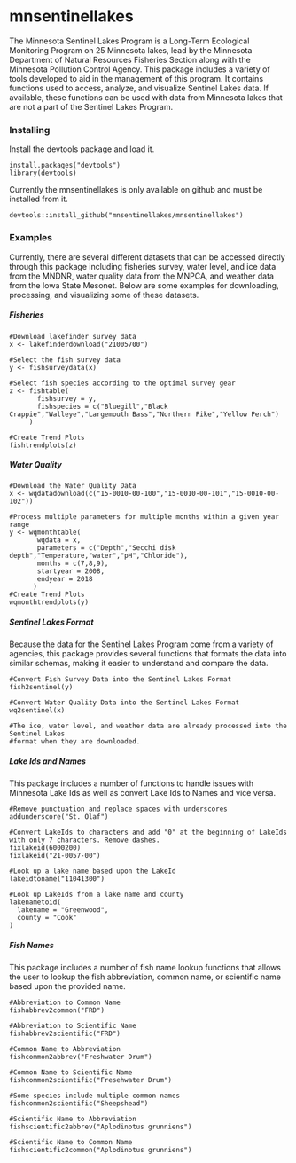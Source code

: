 # mnsentinellakes

The Minnesota Sentinel Lakes Program is a Long-Term Ecological Monitoring Program on 25 Minnesota lakes, lead by the Minnesota Department of Natural Resources Fisheries Section along with the Minnesota Pollution Control Agency. This package includes a variety of tools developed to aid in the management of this program. It contains functions used to access, analyze, and visualize Sentinel Lakes data. If available, these functions can be used with data from Minnesota lakes that are not a part of the Sentinel Lakes Program.

### Installing
Install the devtools package and load it.
```
install.packages("devtools")
library(devtools)
```
Currently the mnsentinellakes is only available on github and must be installed from it.
```
devtools::install_github("mnsentinellakes/mnsentinellakes")
```

### Examples
Currently, there are several different datasets that can be accessed directly through this package including fisheries survey, water level, and ice data from the MNDNR, water quality data from the MNPCA, and weather data from the Iowa State Mesonet. Below are some examples for downloading, processing, and visualizing some of these datasets.

##### Fisheries
```
#Download lakefinder survey data
x <- lakefinderdownload("21005700")

#Select the fish survey data
y <- fishsurveydata(x)

#Select fish species according to the optimal survey gear
z <- fishtable(
       fishsurvey = y,
       fishspecies = c("Bluegill","Black Crappie","Walleye","Largemouth Bass","Northern Pike","Yellow Perch")
     )
      
#Create Trend Plots
fishtrendplots(z)
```
##### Water Quality
```
#Download the Water Quality Data
x <- wqdatadownload(c("15-0010-00-100","15-0010-00-101","15-0010-00-102"))

#Process multiple parameters for multiple months within a given year range
y <- wqmonthtable(
       wqdata = x,
       parameters = c("Depth","Secchi disk depth","Temperature,"water","pH","Chloride"),
       months = c(7,8,9),
       startyear = 2008,
       endyear = 2018
      )
#Create Trend Plots
wqmonthtrendplots(y)
```
##### Sentinel Lakes Format
Because the data for the Sentinel Lakes Program come from a variety of agencies, this package provides several functions that formats the data into similar schemas, making it easier to understand and compare the data.
```
#Convert Fish Survey Data into the Sentinel Lakes Format
fish2sentinel(y)

#Convert Water Quality Data into the Sentinel Lakes Format
wq2sentinel(x)

#The ice, water level, and weather data are already processed into the Sentinel Lakes 
#format when they are downloaded.
```
##### Lake Ids and Names
This package includes a number of functions to handle issues with Minnesota Lake Ids as well as convert Lake Ids to Names and vice versa.
```
#Remove punctuation and replace spaces with underscores
addunderscore("St. Olaf")

#Convert LakeIds to characters and add "0" at the beginning of LakeIds with only 7 characters. Remove dashes.
fixlakeid(6000200)
fixlakeid("21-0057-00")

#Look up a lake name based upon the LakeId
lakeidtoname("11041300")

#Look up LakeIds from a lake name and county
lakenametoid(
  lakename = "Greenwood",
  county = "Cook"
)
```
##### Fish Names
This package includes a number of fish name lookup functions that allows the user to lookup the fish abbreviation, common name, or scientific name based upon the provided name.
```
#Abbreviation to Common Name
fishabbrev2common("FRD")

#Abbreviation to Scientific Name
fishabbrev2scientific("FRD")

#Common Name to Abbreviation
fishcommon2abbrev("Freshwater Drum")

#Common Name to Scientific Name
fishcommon2scientific("Fresehwater Drum")

#Some species include multiple common names
fishcommon2scientific("Sheepshead")

#Scientific Name to Abbreviation
fishscientific2abbrev("Aplodinotus grunniens")

#Scientific Name to Common Name
fishscientific2common("Aplodinotus grunniens")
```

